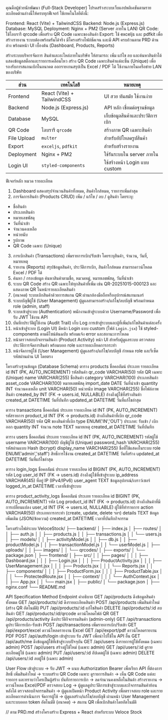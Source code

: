 คุณคือผู้ช่วยนักพัฒนา (Full-Stack Developer)
โปรดสร้างระบบเว็บแอปพลิเคชันตามรายละเอียดด้านล่างนี้ให้ครบทุกฟีเจอร์
ใช้เทคโนโลยีดังนี้:

Frontend: React (Vite) + TailwindCSS
Backend: Node.js (Express.js)
Database: MySQL
Deployment: Nginx + PM2 (Server ภายใน LAN)
QR Code: ใช้ไลบรารี qrcode เพื่อสร้าง QR Code เฉพาะของสินค้า
Export: ใช้ exceljs และ pdfkit เพื่อสร้างรายงาน
ระบบต้องพร้อมรันได้จริง มีโครงสร้างไฟล์ชัดเจน และมี API ครบถ้วนตาม PRD ด้านล่าง
พร้อมหน้า UI เบื้องต้น (Dashboard, Products, Reports)

สร้างระบบบริหารจัดการ สินค้าและอะไหล่ภายในบริษัท
ให้สามารถ:
เพิ่ม แก้ไข ลบ และค้นหาสินค้าได้
แสดงข้อมูลสต็อกและรายการเคลื่อนไหว
สร้าง QR Code เฉพาะสินค้าแต่ละชิ้น (Unique) เพื่อรองรับการสแกนเบิกในอนาคต
ออกรายงานสรุปเป็น Excel / PDF ได้
ใช้งานภายในเครือข่าย LAN ของบริษัท

| ส่วน        | เทคโนโลยี                  | หมายเหตุ                          |
| ----------- | -------------------------- | --------------------------------- |
| Frontend    | React (Vite) + TailwindCSS | UI สวย ทันสมัย ใช้งานง่าย         |
| Backend     | Node.js (Express.js)       | API หลัก เชื่อมต่อฐานข้อมูล       |
| Database    | MySQL                      | เก็บข้อมูลสินค้าและประวัติการเบิก |
| QR Code     | ไลบรารี `qrcode`           | สร้างภาพ QR เฉพาะสินค้า           |
| File Upload | `multer`                   | สำหรับอัปโหลดรูปสินค้า            |
| Export      | `exceljs`, `pdfkit`        | สำหรับสร้างรายงาน                 |
| Deployment  | Nginx + PM2                | ใช้รันระบบใน server ภายใน         |
| Login UI    | `styled-components`        | ใช้สร้างหน้า Login แบบ custom    |

ฟีเจอร์หลัก
หมวด	รายละเอียด
1. Dashboard	แสดงสรุปจำนวนสินค้าทั้งหมด, สินค้าใกล้หมด, รายการเพิ่มล่าสุด
2. การจัดการสินค้า (Products CRUD)	เพิ่ม / แก้ไข / ลบ / ดูสินค้า โดยระบุ:
- ชื่อสินค้า
- ประเภทสินค้า
- หมายเลขพัสดุ
- วันที่นำเข้า
- จำนวนคงเหลือ
- หน่วยนับ
- รูปภาพ
- QR Code เฉพาะ (Unique)
3. การเบิกสินค้า (Transactions)	เพิ่มรายการเบิก/รับเข้า โดยระบุสินค้า, จำนวน, วันที่, หมายเหตุ
4. รายงาน (Reports)	สรุปข้อมูลสินค้า, ประวัติการเบิก, สินค้าใกล้หมด
สามารถดาวน์โหลด Excel / PDF ได้
5. ค้นหา / กรองข้อมูล	ค้นหาสินค้าตามชื่อ, หมวดหมู่, หมายเลขพัสดุ, วันที่นำเข้า
6. ระบบ QR Code	สร้าง QR เฉพาะให้ทุกสินค้าที่เพิ่ม เช่น QR-20251015-000123
และแสดงภาพ QR ในหน้ารายละเอียดสินค้า
7. (อนาคต)	ระบบเบิกสินค้าด้วยการสแกน QR ผ่านกล้องมือถือหรืออุปกรณ์สแกนเนอร์
8. ระบบบัญชีผู้ใช้ (User Management)	ผู้ดูแลสามารถสร้าง/แก้ไข/ลบบัญชี พร้อมกำหนด role (admin, staff)
9. ระบบเข้าสู่ระบบ (Authentication)	พนักงานเข้าสู่ระบบด้วย Username/Password เพื่อรับ JWT ใช้งาน API
10. บันทึกประวัติผู้ใช้งาน (Audit Trail)	เก็บ Log การเข้าสู่ระบบและผู้ที่เพิ่ม/แก้ไขสินค้าแต่ละครั้ง
11. หน้าเข้าสู่ระบบ (Login UI)	มีหน้า Login แบบ custom (ไฟล์ `Login.jsx`) ใช้ styled-components ตามดีไซน์ต้นฉบับ พร้อมแจ้ง error และสถานะการโหลด
12. หน้าตรวจสอบกิจกรรมสินค้า (Product Activity)	หน้า UI สำหรับผู้ดูแลระบบ ตรวจสอบประวัติการจัดการสินค้า พร้อมบอก role และรายละเอียดการกระทำ
13. หน้าจัดการผู้ใช้ (User Management)	ผู้ดูแลสร้าง/แก้ไข/ลบบัญชี กำหนด role และรีเซ็ตรหัสผ่านผ่าน UI โดยตรง

โครงสร้างฐานข้อมูล (Database Schema)
ตาราง products
ชื่อคอลัมน์	ประเภท	รายละเอียด
id	INT (PK, AUTO_INCREMENT)	รหัสสินค้า
qr_code	VARCHAR(50)	รหัส QR เฉพาะ (Unique)
name	VARCHAR(255)	ชื่อสินค้า
category	VARCHAR(100)	ประเภทสินค้า
asset_code	VARCHAR(100)	หมายเลขพัสดุ
import_date	DATE	วันที่นำเข้า
quantity	INT	จำนวนคงเหลือ
unit	VARCHAR(50)	หน่วยนับ
image	VARCHAR(255)	ชื่อไฟล์ภาพสินค้า
created_by	INT (FK → users.id, NULLABLE)	อ้างถึงผู้ใช้ที่สร้างสินค้า
created_at	DATETIME	วันที่บันทึก
updated_at	DATETIME	วันที่แก้ไขล่าสุด

ตาราง transactions
ชื่อคอลัมน์	ประเภท	รายละเอียด
id	INT (PK, AUTO_INCREMENT)	รหัสรายการ
product_id	INT (FK → products.id)	อ้างถึงสินค้าที่เบิก
qr_code	VARCHAR(50)	รหัส QR ของสินค้าที่เบิก
type	ENUM('IN','OUT')	ประเภท: รับเข้า / เบิกออก
quantity	INT	จำนวน
note	TEXT	หมายเหตุ
created_at	DATETIME	วันที่บันทึก

ตาราง users
ชื่อคอลัมน์	ประเภท	รายละเอียด
id	INT (PK, AUTO_INCREMENT)	รหัสผู้ใช้
username	VARCHAR(100)	บัญชีผู้ใช้ (Unique)
password_hash	VARCHAR(255)	รหัสผ่านแบบ Hash (bcrypt)
display_name	VARCHAR(255)	ชื่อที่ใช้แสดงในระบบ
role	ENUM('admin','staff')	สิทธิ์การใช้งาน
created_at	DATETIME	วันที่สร้าง
updated_at	DATETIME	วันที่แก้ไขล่าสุด

ตาราง login_logs
ชื่อคอลัมน์	ประเภท	รายละเอียด
id	BIGINT (PK, AUTO_INCREMENT)	รหัส Log
user_id	INT (FK → users.id)	อ้างถึงผู้ใช้ที่เข้าสู่ระบบ
ip_address	VARCHAR(45)	ที่อยู่ IP (IPv4/IPv6)
user_agent	TEXT	ข้อมูลอุปกรณ์/เบราว์เซอร์
logged_in_at	DATETIME	เวลาที่เข้าสู่ระบบ

ตาราง product_activity_logs
ชื่อคอลัมน์	ประเภท	รายละเอียด
id	BIGINT (PK, AUTO_INCREMENT)	รหัส Log
product_id	INT (FK → products.id)	อ้างถึงสินค้าที่มีการเปลี่ยนแปลง
user_id	INT (FK → users.id, NULLABLE)	ผู้ใช้ที่ทำรายการ
action	VARCHAR(50)	ประเภทการกระทำ (create, update, delete ฯลฯ)
details	TEXT	ข้อมูลเพิ่มเติม (JSON/ข้อความ)
created_at	DATETIME	เวลาที่บันทึกกิจกรรม

โครงสร้างไฟล์ระบบ
VeloceStock/
├── backend/
│   ├── index.js
│   ├── routes/
│   │   ├── auth.js
│   │   ├── products.js
│   │   ├── transactions.js
│   │   └── users.js
│   ├── models/
│   │   ├── activityModel.js
│   │   ├── db.js
│   │   ├── productModel.js
│   │   ├── transactionModel.js
│   │   └── userModel.js
│   ├── uploads/
│   │   ├── images/
│   │   └── qrcodes/
│   ├── exports/
│   └── package.json
│
├── frontend/
│   ├── src/
│   │   ├── pages/
│   │   │   ├── Dashboard.jsx
│   │   │   ├── Login.jsx
│   │   │   ├── ProductActivity.jsx
│   │   │   ├── UserManagement.jsx
│   │   │   ├── Products.jsx
│   │   │   └── Reports.jsx
│   │   ├── components/
│   │   │   ├── ProductForm.jsx
│   │   │   ├── ProductTable.jsx
│   │   │   └── ProtectedRoute.jsx
│   │   ├── context/
│   │   │   └── AuthContext.jsx
│   │   ├── App.jsx
│   │   └── main.jsx
│   ├── public/
│   └── package.json
│
├── nginx.conf
└── README.md

API Specification
Method	Endpoint	คำอธิบาย
GET	/api/products	ดึงข้อมูลสินค้าทั้งหมด
GET	/api/products/:id	ดึงรายละเอียดสินค้า
POST	/api/products	เพิ่มสินค้าใหม่ (สร้าง QR อัตโนมัติ)
PUT	/api/products/:id	แก้ไขสินค้า
DELETE	/api/products/:id	ลบสินค้า
GET	/api/products/:id/qrcode	ดาวน์โหลดไฟล์ QR
GET	/api/products/activity	ดึงประวัติกิจกรรมสินค้า (admin-only)
GET	/api/transactions	ดูประวัติการเบิก-รับเข้า
POST	/api/transactions	เพิ่มรายการเบิก/รับเข้า
GET	/api/export/excel	ดาวน์โหลดรายงาน Excel
GET	/api/export/pdf	ดาวน์โหลดรายงาน PDF
POST	/api/auth/login	เข้าสู่ระบบ รับ JWT เพื่อนำไปใช้ใน API อื่น
GET	/api/auth/me	ดึงข้อมูลผู้ใช้ที่เข้าสู่ระบบปัจจุบัน
GET	/api/users	ดึงรายการผู้ใช้ทั้งหมด (เฉพาะ admin)
POST	/api/users	สร้างผู้ใช้ใหม่ (เฉพาะ admin)
GET	/api/users/:id	ดูรายละเอียดผู้ใช้ (เฉพาะ admin)
PUT	/api/users/:id	อัปเดตผู้ใช้ (เฉพาะ admin)
DELETE	/api/users/:id	ลบผู้ใช้ (เฉพาะ admin)

User Flow
เข้าสู่ระบบ → รับ JWT → แนบ Authorization Bearer เพื่อเรียก API ที่ต้องการสิทธิ์
เพิ่มสินค้าใหม่ → ระบบสร้าง QR Code เฉพาะ
ดูรายการสินค้า → เห็น QR Code แต่ละรายการ และทราบว่าใครเป็นผู้สร้าง
บันทึกรายการเบิก → ลดจำนวนคงเหลือในสินค้า
สร้างรายงาน → ดาวน์โหลด Excel/PDF
ตรวจสอบ Log → ผู้ดูแลดูประวัติการเข้าสู่ระบบและกิจกรรมสินค้าย้อนหลังได้
ตรวจสอบกิจกรรมสินค้า → ผู้ดูแลเปิดหน้า Product Activity เพื่อตรวจสอบ role และรายละเอียดการดำเนินการ
จัดการผู้ใช้ → ผู้ดูแลสร้าง/แก้ไข/ลบบัญชี ผ่านหน้า User Management และระบบออก token อัตโนมัติ
(อนาคต) → สแกน QR เพื่อเบิกสินค้าโดยอัตโนมัติ

// ตาม PRD.md สร้างโครงสร้าง Express + React สำหรับระบบ Veloce Stock
